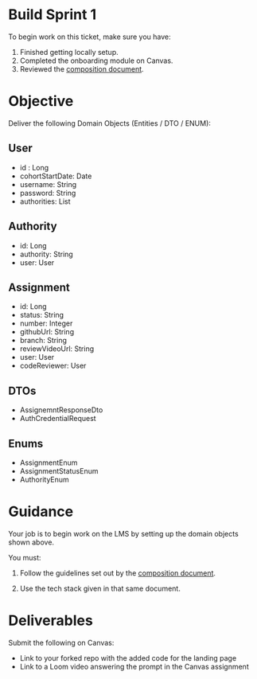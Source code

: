 # Build Sprint 1

To begin work on this ticket, make sure you have: 
1. Finished getting locally setup. 
2. Completed the onboarding module on Canvas. 
3. Reviewed the [composition document](documents/composition_document.md). 

# Objective

Deliver the following Domain Objects (Entities / DTO / ENUM):

## User
- id : Long
- cohortStartDate: Date
- username: String
- password: String
- authorities: List<Authority>

## Authority
- id: Long
- authority: String
- user: User

## Assignment
- id: Long
- status: String
- number: Integer
- githubUrl: String
- branch: String
- reviewVideoUrl: String
- user: User
- codeReviewer: User

## DTOs
- AssignemntResponseDto
- AuthCredentialRequest

## Enums
- AssignmentEnum
- AssignmentStatusEnum
- AuthorityEnum

# Guidance

Your job is to begin work on the LMS by setting up the domain objects shown above. 

You must: 

1. Follow the guidelines set out by the [composition document](documents/composition_document.md). 

2. Use the tech stack given in that same document.  

# Deliverables 

Submit the following on Canvas: 

- Link to your forked repo with the added code for the landing page
- Link to a Loom video answering the prompt in the Canvas assignment